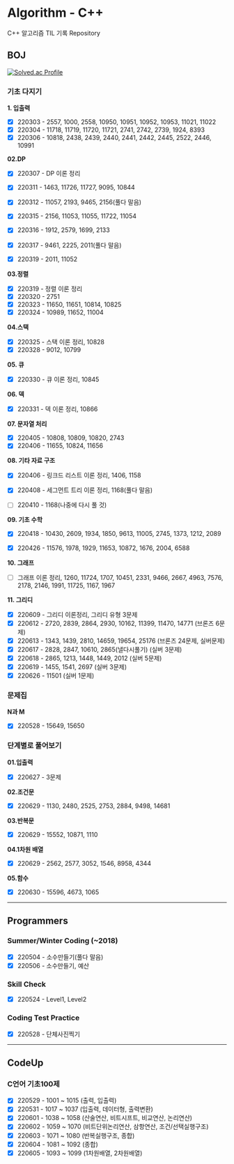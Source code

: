 # Algorithm - C++
C++ 알고리즘 TIL 기록 Repository

## BOJ

[![Solved.ac Profile](http://mazassumnida.wtf/api/v2/generate_badge?boj=qqff0311)](https://solved.ac/qqff0311/)

### 기초 다지기

**1. 입출력**

- [x] 220303 - 2557, 1000, 2558, 10950, 10951, 10952, 10953, 11021, 11022
- [x] 220304 - 11718, 11719, 11720, 11721, 2741, 2742, 2739, 1924, 8393
- [x] 220306 - 10818, 2438, 2439, 2440, 2441, 2442, 2445, 2522, 2446, 10991

**02.DP**

- [x] 220307 - DP 이론 정리
- [x] 220311 - 1463, 11726, 11727, 9095, 10844
- [x] 220312 - 11057, 2193, 9465, 2156(풀다 말음)
- [x] 220315 - 2156, 11053, 11055, 11722, 11054
- [x] 220316 - 1912, 2579, 1699, 2133
- [x] 220317 - 9461, 2225, 2011(풀다 말음)
- [x] 220319 - 2011, 11052 


**03.정렬**

- [x] 220319 - 정렬 이론 정리
- [x] 220320 - 2751
- [x] 220323 - 11650, 11651, 10814, 10825
- [x] 220324 - 10989, 11652, 11004

**04.스택**

- [x] 220325 - 스택 이론 정리, 10828
- [x] 220328 - 9012, 10799 

**05. 큐**

- [x] 220330 - 큐 이론 정리, 10845

**06. 덱**

- [x] 220331 - 덱 이론 정리, 10866

**07. 문자열 처리**

- [x] 220405 - 10808, 10809, 10820, 2743
- [x] 220406 - 11655, 10824, 11656

**08. 기타 자료 구조**

- [x] 220406 - 링크드 리스트 이론 정리, 1406, 1158
- [x] 220408 - 세그먼트 트리 이론 정리, 1168(풀다 말음)
- [ ] 220410 - 1168(나중에 다시 풀 것)


**09. 기초 수학**

- [x] 220418 - 10430, 2609, 1934, 1850, 9613, 11005, 2745, 1373, 1212, 2089
- [x] 220426 - 11576, 1978, 1929, 11653, 10872, 1676, 2004, 6588


**10. 그래프**

- [ ] 그래프 이론 정리, 1260, 11724, 1707, 10451, 2331, 9466, 2667, 4963, 7576, 2178, 2146, 1991, 11725, 1167, 1967

**11. 그리디**

- [x] 220609 - 그리디 이론정리, 그리디 유형 3문제
- [x] 220612 - 2720, 2839, 2864, 2930, 10162, 11399, 11470, 14771 (브론즈 6문제)
- [x] 220613 - 1343, 1439, 2810, 14659, 19654, 25176 (브론즈 24문제, 실버문제)
- [x] 220617 - 2828, 2847, 10610, 2865(낼다시풀기) (실버 3문제)
- [x] 220618 - 2865, 1213, 1448, 1449, 2012 (실버 5문제)
- [x] 220619 - 1455, 1541, 2697 (실버 3문제)
- [x] 220626 - 11501 (실버 1문제)

### 문제집 

**N과 M**
- [x] 220528 - 15649, 15650

### 단계별로 풀어보기

**01.입출력**
- [x] 220627 - 3문제 

**02.조건문**
- [x] 220629 - 1130, 2480, 2525, 2753, 2884, 9498, 14681

**03.반복문**
- [x] 220629 - 15552, 10871, 1110

**04.1차원 배열**
- [x] 220629 - 2562, 2577, 3052, 1546, 8958, 4344

**05.함수**
- [x] 220630 - 15596, 4673, 1065

-----

## Programmers

### Summer/Winter Coding (~2018)
- [x] 220504 - 소수만들기(풀다 말음)
- [x] 220506 - 소수만들기, 예산

### Skill Check 
- [x] 220524 - Level1, Level2

### Coding Test Practice
- [x] 220528 - 단체사진찍기


-----

## CodeUp

### C언어 기초100제
- [x] 220529 - 1001 ~ 1015 (출력, 입출력)
- [x] 220531 - 1017 ~ 1037 (입출력, 데이터형, 출력변환)
- [x] 220601 - 1038 ~ 1058 (산술연산, 비트시프트, 비교연산, 논리연산)
- [x] 220602 - 1059 ~ 1070 (비트단위논리연산, 삼항연산, 조건/선택실행구조)
- [x] 220603 - 1071 ~ 1080 (반복실행구조, 종합)
- [x] 220604 - 1081 ~ 1092 (종합)
- [x] 220605 - 1093 ~ 1099 (1차원배열, 2차원배열)